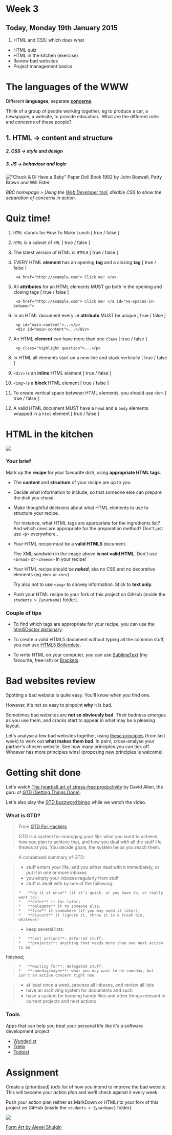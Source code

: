 # Week 3

## Today, Monday 19th January 2015

1. HTML and CSS: which does what
* HTML quiz
* HTML in the kitchen (exercise)
* Review bad websites
* Project management basics



# The languages of the WWW

Different **languages**, separate [**concerns**](http://en.wikipedia.org/wiki/Separation_of_concerns#HTML.2C_CSS.2C_JavaScript).

Think of a group of people working together, eg to produce a car, a newspaper, a website, to provide education.. What are the different *roles* and *concerns* of these people?

## 1. **HTML** → content and structure  

##### 2. **CSS** → style and design 

##### 3. **JS** → behaviour and logic

!["Chuck & Di Have a Baby" Paper Doll Book 1982 by John Boswell, Patty Brown and Will Elder](https://raw.githubusercontent.com/RavensbourneWebMedia/WEB14104/master/sessions/assets/chuck-and-di-paperdolls.png)

_BBC homepage > Using the [Web Developer tool](http://chrispederick.com/work/web-developer/), disable CSS to show the separation of concerns in action._



# Quiz time!

1. `HTML` stands for How To Make Lunch [ true / false ]

2. `HTML` is a subset of `XML` [ true / false ]

3. The latest version of HTML is `HTML6` [ true / false ]

4. EVERY HTML **element** has an opening **tag** and a closing **tag** [ true / false ]

	    <a href="http://example.com"> Click me! </a>   

5. All **attributes** for an HTML elements MUST go both in the opening and closing tags  [ true / false ]

		<a href="http://example.com"> Click me! </a id="no-spaces-in-between"> 

6. In an HTML document every `id` **attribute** MUST be unique [ true / false ]

	    <p id="main-content">...</p>
	    <div id="main-content">...</div>

7. An HTML **element** can have more than one `class` [ true / false ]

	    <p class="highlight question">...</p>
	    
8. In HTML all elements start on a new line and stack vertically [ true / false ] 

9. `<div>` is an **inline** HTML element [ true / false ]

10. `<img>` is a **block** HTML element [ true / false ]

11. To create vertical space between HTML elements, you should use `<br>` [ true / false ]

12. A valid HTML document MUST have a `head` and a `body` elements wrapped in a `html` element [ true / false ]

<!--The <small> tag is used to add copyright information inside a <footer>  [ true / false ]

In HTML5, <header> is used to group  introductory or navigational aids, therefore a page can only have one <header> [ true / false ]

In HTML5 you can have an <article> within a <section> [ true / false ]-->



# HTML in the kitchen

![](https://raw.githubusercontent.com/RavensbourneWebMedia/WEB14104/master/sessions/assets/html-sandwich.jpg)


### Your brief

Mark up the **recipe** for your favourite dish, using **appropriate HTML tags**.

* The **content** and **structure** of your recipe are up to you. 

* Decide what information to include, so that someone else can prepare the dish you chose.

* Make thoughtful decisions about what HTML elements to use to structure your recipe. 

	For instance, what HTML tags are appropriate for the ingredients list? And which ones are appropriate for the preparation method? Don't just use `<p>` everywhere.. <!--See this tutorial on sectioning-->

* Your HTML recipe must be a **valid HTML5** document.

	The XML sandwich in the image above **is not valid HTML**. Don't use `<bread>` or `<cheese>` in your recipe!

* Your HTML recipe should be ***naked***, aka no CSS and no decorative elements (eg `<br>` or `<hr>`)

	Try also not to use `<img>` to convey information. Stick to **text only**.

* Push your HTML recipe to your fork of this project on GitHub (inside the `students > {yourName}` folder).

### Couple of tips

* To find which tags are appropriate for your recipe, you can use the [html5Doctor dictionary](http://html5doctor.com/element-index/).

* To create a valid HTML5 document without typing all the common stuff, you can use [HTML5 Boilerplate](https://html5boilerplate.com/).

* To write HTML on your computer, you can use [SublimeText](http://www.sublimetext.com/2) (my favourite, free-ish) or [Brackets](http://brackets.io/).



# Bad websites review

Spotting a bad website is quite easy. You'll know when you find one.

However, it's not so easy to pinpoint **why** it is bad.

Sometimes bad websites are **not so obviously bad**. Their badness emerges as you use them, and cracks start to appear in what may be a pleasing layout.

Let's analyse a few bad websites together, using [these principles](https://github.com/RavensbourneWebMedia/WEB14104/blob/master/sessions/week-02.md#what-makes-a-website-bad) (from last week) to work out **what makes them bad**. In pairs, cross-analyse your partner's chosen website. See how many principles you can tick off. Whoever has more principles wins! (proposing new principles is welcome)



# Getting shit done

Let's watch [The (martial) art of stress-free productivity](https://www.youtube.com/watch?v=CHxhjDPKfbY) by David Allen, the guru of [GTD (Getting Things Done)](http://gettingthingsdone.com).

Let's also play the [GTD buzzword bingo](http://www.bullshitbingo.net/cards/gtd/) while we watch the video.

### What is GTD?

> From [GTD For Hackers](http://gtdfh.branchable.com/quickie-overview/)

> GTD is a system for *managing your life*: what you want to achieve,
how you plan to achieve that, and how you deal with all the stuff life
throws at you. You decide goals, the system helps you reach them.

> A condensed summary of GTD:

> *   stuff enters your life, and you either deal with it immediately, or put it in one or more inboxes
> *   you empty your inboxes regularly from stuff
> *   stuff is dealt with by one of the following:

>     *   **do it at once** (if it's quick, or you have to, or really want to);
>     *   **defer** it for later;
>     *   **delegate** it to someone else;
>     *   **file** it somewhere (if you may need it later);
>     *   **discard** it (ignore it, throw it in a trash bin, whatever)

> *   keep several lists:

>     *   **next actions**: deferred stuff;
>     *   **projects**: anything that needs more than one next action to be
finished;
>     *   **waiting for**: delegated stuff;
>     *   **someday/maybe**: what you may want to do someday, but isn't an active concern right now

> *   at least once a week, process all inboxes, and review all lists
> *   have an archiving system for documents and such
> *   have a system for keeping handy files and other things relevant to current projects and next actions

### Tools

Apps that can help you treat your personal life like it's a software development project

* [Wunderlist](https://www.wunderlist.com/)
* [Trello](https://trello.com/)
* [Todoist](https://en.todoist.com)



# Assignment

Create a (prioritised) *todo list* of how you intend to improve the bad website. This will become your *action plan* and we'll check against it every week.

Push your action plan (either as MarkDown or HTML) to your fork of this project on GitHub (inside the `students > {yourName}` folder).

![](https://raw.githubusercontent.com/RavensbourneWebMedia/WEB14104/master/sessions/assets/form-art.png)

[Form Art by Alexei Shulgin](https://www.artsy.net/artwork/alexei-shulgin-form-art)